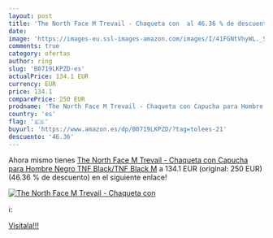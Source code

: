 ```yaml
---
layout: post
title: 'The North Face M Trevail - Chaqueta con  al 46.36 % de descuento'
date: 
image: 'https://images-eu.ssl-images-amazon.com/images/I/41FGNtVhyWL._SL200_.jpg'
comments: true
category: ofertas
author: ring
slug: 'B0719LKPZD-es'
actualPrice: 134.1 EUR
currency: EUR
price: 134.1
comparePrice: 250 EUR
prodname: 'The North Face M Trevail - Chaqueta con Capucha para Hombre  Negro  TNF Black/TNF Black   M'
country: 'es'
flag: '🇪🇸'
buyurl: 'https://www.amazon.es/dp/B0719LKPZD/?tag=tolees-21'
descuento: '46.36'
---
```


Ahora mismo tienes [The North Face M Trevail - Chaqueta con Capucha para Hombre  Negro  TNF Black/TNF Black   M](https://www.amazon.es/dp/B0719LKPZD/?tag=tolees-21) a 134.1 EUR (original: 250 EUR) (46.36 %  de descuento) en el siguiente enlace!

[![The North Face M Trevail - Chaqueta con ](https://images-eu.ssl-images-amazon.com/images/I/41FGNtVhyWL._SL200_.jpg)](https://www.amazon.es/dp/B0719LKPZD/?tag=tolees-21)

ℹ️:


[Visítala!!!](https://www.amazon.es/dp/B0719LKPZD/?tag=tolees-21)
